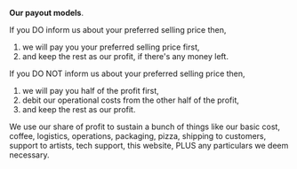 **Our payout models**.

If you DO inform us about your preferred selling price then,
1. we will pay you your preferred selling price first,
1. and keep the rest as our profit, if there's any money left.

If you DO NOT inform us about your preferred selling price then,
1. we will pay you half of the profit first,
1. debit our operational costs from the other half of the profit,
1. and keep the rest as our profit.

We use our share of profit to sustain a bunch of things like our basic cost, coffee, logistics, operations, packaging, pizza, shipping to customers, support to artists, tech support, this website, PLUS any particulars we deem necessary.
